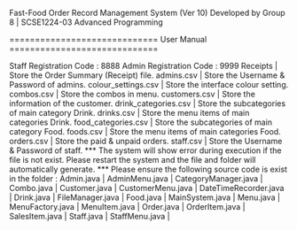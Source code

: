 Fast-Food Order Record Management System (Ver 10)
Developed by Group 8 | SCSE1224-03 Advanced Programming

============================= User Manual =============================

<Account Registration Code>
Staff Registration Code : 8888
Admin Registration Code : 9999

<System Data>
Receipts             | Store the Order Summary (Receipt) file.
admins.csv           | Store the Username & Password of admins.
colour_settings.csv  | Store the interface colour setting.
combos.csv           | Store the combos in menu.
customers.csv        | Store the information of the customer.
drink_categories.csv | Store the subcategories of main category Drink.
drinks.csv           | Store the menu items of main categories Drink.
food_categories.csv  | Store the subcategories of main category Food.
foods.csv            | Store the menu items of main categories Food.
orders.csv           | Store the paid & unpaid orders.
staff.csv            | Store the Username & Password of staff.
*** The system will show error during execution if the file is not exist.
    Please restart the system and the file and folder will automatically 
    generate.

<Source Code>
*** Please ensure the following source code is exist in the folder :
Admin.java            |
AdminMenu.java        |
CategoryManager.java  |
Combo.java            |
Customer.java         |
CustomerMenu.java     |
DateTimeRecorder.java |
Drink.java            |
FileManager.java      |
Food.java             |
MainSystem.java       | <Location Main Method>
Menu.java             |
MenuFactory.java      |
MenuItem.java         |
Order.java            |
OrderItem.java        |
SalesItem.java        |
Staff.java            |
StaffMenu.java        |

